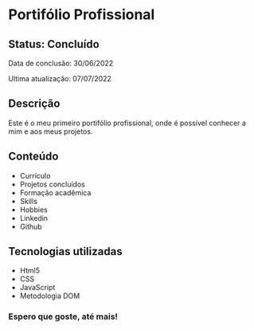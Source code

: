 <h1>Portifólio Profissional</h1>

<h2>Status: Concluído</h2>
<p>Data de conclusão: 30/06/2022</p>
<p>Ultima atualização: 07/07/2022</p>

<h2>Descrição</h2>
<p>Este é o meu primeiro portifólio profissional, onde é possível conhecer a mim e aos meus projetos.</p>

<h2>Conteúdo</h2>
<ul>
	<li>Currículo</li>
	<li>Projetos concluídos</li>
	<li>Formação acadêmica</li>
	<li>Skills</li>
	<li>Hobbies</li>
	<li>Linkedin</li>
	<li>Github</li>
</ul>

<h2>Tecnologias utilizadas</h2>
<ul>
	<li>Html5</li>
	<li>CSS</li>
	<li>JavaScript</li>
	<li>Metodologia DOM</li>
</ul>

<h3>Espero que goste, até mais!</h3>
